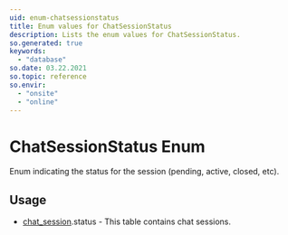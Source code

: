 ```yaml
---
uid: enum-chatsessionstatus
title: Enum values for ChatSessionStatus
description: Lists the enum values for ChatSessionStatus.
so.generated: true
keywords:
  - "database"
so.date: 03.22.2021
so.topic: reference
so.envir:
  - "onsite"
  - "online"
---
```


# ChatSessionStatus Enum

Enum indicating the status for the session (pending, active, closed, etc).


## Usage

* [chat_session](../chat-session.md).status - This table contains chat sessions.
